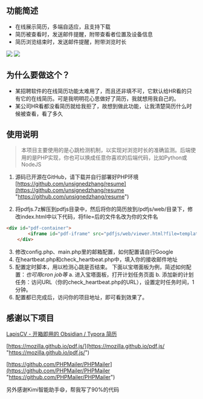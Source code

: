
## 功能简述
- 在线展示简历，多端自适应，且支持下载
- 简历被查看时，发送邮件提醒，附带查看者位置及设备信息
- 简历浏览结束时，发送邮件提醒，附带浏览时长

![](https://unsignedzhang.cn/wp-content/uploads/2024/04/QQ截图20240404152848-300x141.png)
![](https://unsignedzhang.cn/wp-content/uploads/2024/04/qq_pic_merged_1712215705567-300x162.jpg)

## 为什么要做这个？
- 某招聘软件的在线简历功能太难用了，而且还非填不可，它默认给HR看的只有它的在线简历。可是我明明花心思做好了简历，我就想用我自己的。
- 某公司HR看都没看简历就给我拒了，故想到做此功能，让我清楚简历什么时候被查看，看了多久

## 使用说明
> 本项目主要使用的是心跳检测机制，以实现对浏览时长的准确监测。后端使用的是PHP实现，你也可以换成任意你喜欢的后端代码，比如Python或NodeJS

1. 源码已开源在GitHub，请下载并自行部署好PHP环境
[https://github.com/unsignedzhang/resume](https://github.com/unsignedzhang/resume "https://github.com/unsignedzhang/resume")

2. 将pdfjs.7z解压到pdfjs目录中，然后将你的简历放到/pdfjs/web/目录下，修改index.html中以下代码，将file=后的文件名改为你的文件名
```html
<div id="pdf-container">
        <iframe id="pdf-iframe" src="pdfjs/web/viewer.html?file=template.pdf" frameborder="0" width="100%" height="100%"></iframe>
    </div>
```
3. 修改config.php、main.php里的邮箱配置，如何配置请自行Google
4. 在heartbeat.php和check_heartbeat.php中，填入你的接收邮件地址
5. 配置定时脚本，用以检测心跳是否结束。
下面以宝塔面板为例，简述如何配置：*也可用cron job等*
a. 进入宝塔面板，打开计划任务页面
b. 添加新的计划任务：访问URL（你的check_heartbeat.php的URL），设置定时任务时间，1分钟。
6. 配置都已完成后，访问你的项目地址，即可看到效果了。

## 感谢以下项目
[LapisCV - 开箱即用的 Obsidian / Typora 简历](https://github.com/BingyanStudio/LapisCV "https://github.com/BingyanStudio/LapisCV")

[https://mozilla.github.io/pdf.js/](https://mozilla.github.io/pdf.js/ "https://mozilla.github.io/pdf.js/")

[https://github.com/PHPMailer/PHPMailer](https://github.com/PHPMailer/PHPMailer "https://github.com/PHPMailer/PHPMailer")

另外感谢Kimi智能助手😄，帮我写了90%的代码
